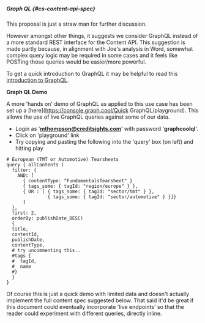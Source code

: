 ##### **Graph QL** {#cs-content-api-spec}

This proposal is just a straw man for further discussion. 

However amongst other things, it suggests we consider GraphQL instead of a more standard REST interface for the Content API. This suggestion is made partly because, in alignment with Joe's analysis in Word, somewhat complex query logic may be required in some cases and it feels like POSTing those queries would be easier/more powerful. 

To get a quick introduction to GraphQL it may be helpful to read this [introduction to GraphQL](https://facebook.github.io/react/blog/2015/05/01/graphql-introduction.html).

**Graph QL Demo**

A more 'hands on' demo of GraphQL as applied to this use case has been set up a [here](https://console.graph.cool/Quick GraphQL/playground). This allows the use of live GraphQL queries against some of our data.

* Login as '**mthompson@creditsights.com**' with password '**graphcoolql**'. 
* Click on 'playground' link
* Try copying and pasting the following into the 'query' box (on left) and hitting play

```
# European (TMT or Automotive) Tearsheets 
query { allContents (
  filter: {
    AND: [
      { contentType: "FundamentalsTearsheet" }
      { tags_some: { tagId: "region/europe" } },
      { OR : [ { tags_some: { tagId: "sector/tmt" } },
               { tags_some: { tagId: "sector/automotive" } }]}
      ]
  },
  first: 2,
  orderBy: publishDate_DESC)
  {
  title,
  contentId,
  publishDate,
  contentType,
  # try uncommenting this..
  #tags {
  #  tagId,
  #  name
  #}
  }
}
```

Of course this is just a quick demo with limited data and doesn't actually implement the full content spec suggested below. That said it'd be great if this document could eventually incorporate 'live endpoints' so that the reader could experiment with different queries, directly inline.


